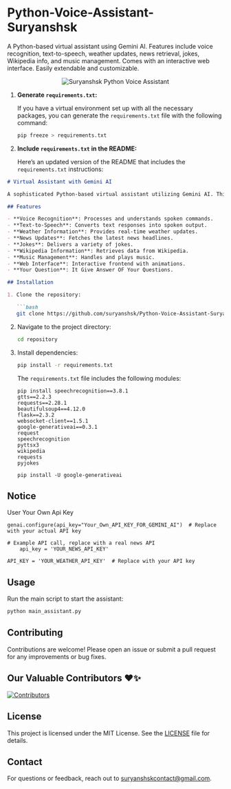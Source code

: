 # Python-Voice-Assistant-Suryanshsk
A Python-based virtual assistant using Gemini AI. Features include voice recognition, text-to-speech, weather updates, news retrieval, jokes, Wikipedia info, and music management. Comes with an interactive web interface. Easily extendable and customizable.

<p align="center">
<img src="https://github.com/suryanshsk/Python-Voice-Assistant-Suryanshsk/blob/main/%E2%80%9CHey%2CSuryanshsk%E2%80%9D.png" alt="Suryanshsk Python Voice Assistant" > </p>

1. **Generate `requirements.txt`:**

   If you have a virtual environment set up with all the necessary packages, you can generate the `requirements.txt` file with the following command:

   ```bash
   pip freeze > requirements.txt
   ```

2. **Include `requirements.txt` in the README:**

   Here’s an updated version of the README that includes the `requirements.txt` instructions:

```markdown
# Virtual Assistant with Gemini AI

A sophisticated Python-based virtual assistant utilizing Gemini AI. This project integrates various functionalities to create a versatile and interactive assistant.

## Features

- **Voice Recognition**: Processes and understands spoken commands.
- **Text-to-Speech**: Converts text responses into spoken output.
- **Weather Information**: Provides real-time weather updates.
- **News Updates**: Fetches the latest news headlines.
- **Jokes**: Delivers a variety of jokes.
- **Wikipedia Information**: Retrieves data from Wikipedia.
- **Music Management**: Handles and plays music.
- **Web Interface**: Interactive frontend with animations.
- **Your Question**: It Give Answer OF Your Questions.

## Installation

1. Clone the repository:

   ```bash
   git clone https://github.com/suryanshsk/Python-Voice-Assistant-Suryanshsk.git
   ```

2. Navigate to the project directory:

   ```bash
   cd repository
   ```

3. Install dependencies:

   ```bash
   pip install -r requirements.txt
   ```

   The `requirements.txt` file includes the following modules:

   ```
   pip install speechrecognition==3.8.1
   gtts==2.2.3
   requests==2.28.1
   beautifulsoup4==4.12.0
   flask==2.3.2
   websocket-client==1.5.1
   google-generativeai==0.3.1
   request
   speechrecognition
   pyttsx3
   wikipedia
   requests
   pyjokes
   ```
   ```
   pip install -U google-generativeai
   ```
## Notice
User Your Own Api Key 
```
genai.configure(api_key="Your_Own_API_KEY_FOR_GEMINI_AI")  # Replace with your actual API key
```
```
# Example API call, replace with a real news API
    api_key = 'YOUR_NEWS_API_KEY'
```
```
API_KEY = 'YOUR_WEATHER_API_KEY'  # Replace with your API key
```
## Usage

Run the main script to start the assistant:

```bash
python main_assistant.py
```

## Contributing

Contributions are welcome! Please open an issue or submit a pull request for any improvements or bug fixes.

## Our Valuable Contributors ❤️✨

[![Contributors](https://contrib.rocks/image?repo=suryanshsk/Python-Voice-Assistant-Suryanshsk)]()

## License

This project is licensed under the MIT License. See the [LICENSE](LICENSE) file for details.

## Contact

For questions or feedback, reach out to [suryanshskcontact@gmail.com](mailto:your-email@example.com).

